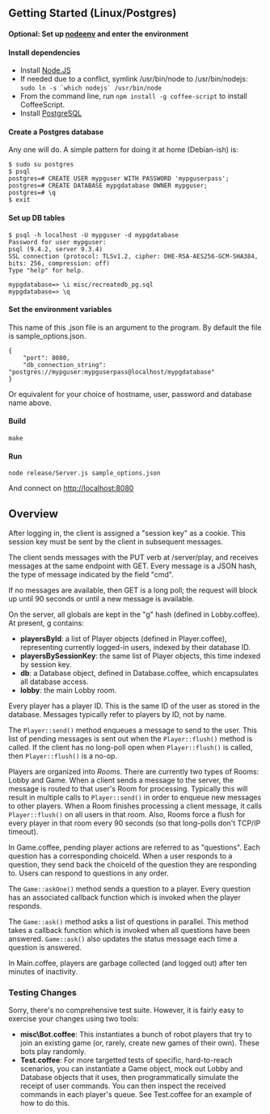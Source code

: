 ## Getting Started (Linux/Postgres)

#### Optional: Set up [nodeenv](http://ekalinin.github.io/nodeenv/) and enter the environment
#### Install dependencies

* Install [Node.JS](https://nodejs.org/en/)
* If needed due to a conflict, symlink /usr/bin/node to /usr/bin/nodejs: ``sudo ln -s `which nodejs` /usr/bin/node``
* From the command line, run `npm install -g coffee-script` to install CoffeeScript. 
* Install [PostgreSQL](https://www.postgresql.org/download/)

#### Create a Postgres database

Any one will do. A simple pattern for doing it at home (Debian-ish) is:

```
$ sudo su postgres
$ psql
postgres=# CREATE USER mypguser WITH PASSWORD 'mypguserpass';
postgres=# CREATE DATABASE mypgdatabase OWNER mypguser;
postgres=# \q
$ exit
```

#### Set up DB tables

```
$ psql -h localhost -U mypguser -d mypgdatabase
Password for user mypguser:
psql (9.4.2, server 9.3.4)
SSL connection (protocol: TLSv1.2, cipher: DHE-RSA-AES256-GCM-SHA384, bits: 256, compression: off)
Type "help" for help.

mypgdatabase=> \i misc/recreatedb_pg.sql
mypgdatabase=> \q
```

#### Set the environment variables
This name of this .json file is an argument to the program. By default the file is sample_options.json.

```
{
    "port": 8080,
    "db_connection_string": "postgres://mypguser:mypguserpass@localhost/mypgdatabase"
}
```

Or equivalent for your choice of hostname, user, password and database name above.

#### Build

```
make
```

#### Run

```
node release/Server.js sample_options.json
```

And connect on [http://localhost:8080](http://localhost:8080)


## Overview

After logging in, the client is assigned a "session key" as a cookie.  This session key must be sent by the client in subsequent messages.

The client sends messages with the PUT verb at /server/play, and receives messages at the same endpoint with GET. Every message is a JSON hash, the type of message indicated by the field "cmd".

If no messages are available, then GET is a long poll; the request will block up until 90 seconds or until a new message is available.

On the server, all globals are kept in the "g" hash (defined in Lobby.coffee).  At present, g contains:

* **playersById**: a list of Player objects (defined in Player.coffee), representing currently logged-in users, indexed by their database ID.
* **playersBySessionKey**: the same list of Player objects, this time indexed by session key.
* **db**: a Database object, defined in Database.coffee, which encapsulates all database access.
* **lobby**: the main Lobby room.

Every player has a player ID. This is the same ID of the user as stored in the database. Messages typically refer to players by ID, not by name.

The `Player::send()` method enqueues a message to send to the user. This list of pending messages is sent out when the `Player::flush()` method is called. If the client has no long-poll open when `Player::flush()` is called, then `Player::flush()` is a no-op.

Players are organized into *Rooms*. There are currently two types of Rooms: Lobby and Game.  When a client sends a message to the server, the message is routed to that user's Room for processing.  Typically this will result in multiple calls to `Player::send()` in order to enqueue new messages to other players.  When a Room finishes processing a client message, it calls `Player::flush()` on all users in that room.  Also, Rooms force a flush for every player in that room every 90 seconds (so that long-polls don't TCP/IP timeout).

In Game.coffee, pending player actions are referred to as "questions".  Each question has a corresponding choiceId.  When a user responds to a question, they send back the choiceId of the question they are responding to.  Users can respond to questions in any order.

The `Game::askOne()` method sends a question to a player. Every question has an associated callback function which is invoked when the player responds.

The `Game::ask()` method asks a list of questions in parallel.  This method takes a callback function which is invoked when all questions have been answered. `Game::ask()` also updates the status message each time a question is answered.

In Main.coffee, players are garbage collected (and logged out) after ten minutes of inactivity.

### Testing Changes

Sorry, there's no comprehensive test suite.  However, it is fairly easy to exercise your changes using two tools:

* **misc\Bot.coffee**: This instantiates a bunch of robot players that try to join an existing game (or, rarely, create new games of their own). These bots play randomly.
* **Test.coffee**: For more targetted tests of specific, hard-to-reach scenarios, you can instantiate a Game object, mock out Lobby and Database objects that it uses, then programmatically simulate the receipt of user commands. You can then inspect the received commands in each player's queue. See Test.coffee for an example of how to do this.
